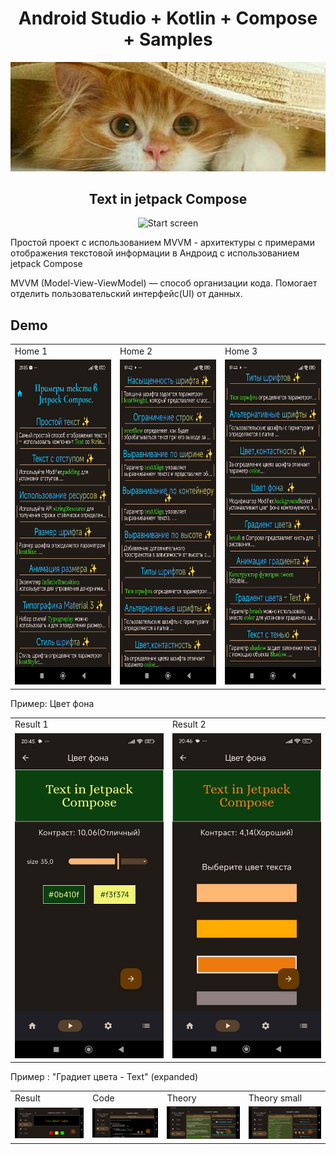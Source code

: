 <h1 align="center">
   Android Studio + Kotlin + Compose + Samples
</h1>

<p align="center">
    <img src="screenshots/kotik2.jpg" alt="Logo" />
</p>

<h2 align="center">
   Text in jetpack Compose
</h2>

<p align="center">
    <img src="screenshots/video_text_in_compose.gif" alt="Start screen" />
</p>


Простой проект с использованием MVVM - архитектуры c примерами отображения текстовой информации в Андроид с использованием jetpack Compose

MVVM (Model-View-ViewModel) — способ организации кода.
 Помогает отделить пользовательский интерфейс(UI) от данных.


## Demo

<table>
  <tr>
    <td>Home 1</td>
    <td>Home 2</td>
    <td>Home 3</td>
  </tr>
  <tr>
    <td><img src="screenshots/screenshot010.jpg" width=270 height=520></td>
    <td><img src="screenshots/screenshot011.jpg" width=270 height=520></td>
    <td><img src="screenshots/screenshot012.jpg" width=270 height=520></td>
  </tr>
 </table>

Пример: Цвет фона
<table>
  <tr>
    <td>Result 1</td>
    <td>Result 2</td>
  </tr>
  <tr>
    <td><img src="screenshots/screenshot101.jpg" width=270 height=520></td>
    <td><img src="screenshots/screenshot102.jpg" width=270 height=520></td>
  </tr>
 </table>


Пример : "Градиет цвета - Text" (expanded) 
<table>
  <tr>
    <td>Result</td>
    <td>Code</td>
    <td>Theory</td>
    <td>Theory small</td>
  </tr>
  <tr>
    <td><img src="screenshots/screenshot104.jpg"></td>
    <td><img src="screenshots/screenshot105.jpg"></td>
    <td><img src="screenshots/screenshot106.jpg"></td>
    <td><img src="screenshots/screenshot107.jpg"></td>
  </tr>
 </table>

 
